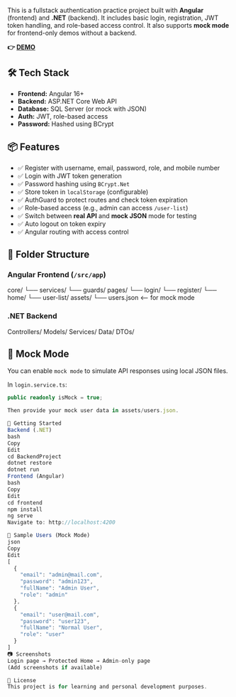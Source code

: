 This is a fullstack authentication practice project built with **Angular** (frontend) and **.NET** (backend). It includes basic login, registration, JWT token handling, and role-based access control. It also supports **mock mode** for frontend-only demos without a backend.

**👉 [DEMO](https://ruksinadev.github.io/auth-fullstack-demo/)**

## 🛠️ Tech Stack

- **Frontend:** Angular 16+  
- **Backend:** ASP.NET Core Web API  
- **Database:** SQL Server (or mock with JSON)  
- **Auth:** JWT, role-based access  
- **Password:** Hashed using BCrypt

## 📦 Features

- ✅ Register with username, email, password, role, and mobile number  
- ✅ Login with JWT token generation  
- ✅ Password hashing using `BCrypt.Net`  
- ✅ Store token in `localStorage` (configurable)  
- ✅ AuthGuard to protect routes and check token expiration  
- ✅ Role-based access (e.g., admin can access `/user-list`)  
- ✅ Switch between **real API** and **mock JSON** mode for testing  
- ✅ Auto logout on token expiry  
- ✅ Angular routing with access control

## 📁 Folder Structure

### Angular Frontend (`/src/app`)
core/
└── services/
└── guards/
pages/
└── login/
└── register/
└── home/
└── user-list/
assets/
└── users.json <-- for mock mode

### .NET Backend

Controllers/
Models/
Services/
Data/
DTOs/

## 🧪 Mock Mode

You can enable `mock mode` to simulate API responses using local JSON files.

In `login.service.ts`:

```ts
public readonly isMock = true;

Then provide your mock user data in assets/users.json.

🚀 Getting Started
Backend (.NET)
bash
Copy
Edit
cd BackendProject
dotnet restore
dotnet run
Frontend (Angular)
bash
Copy
Edit
cd frontend
npm install
ng serve
Navigate to: http://localhost:4200

📌 Sample Users (Mock Mode)
json
Copy
Edit
[
  {
    "email": "admin@mail.com",
    "password": "admin123",
    "fullName": "Admin User",
    "role": "admin"
  },
  {
    "email": "user@mail.com",
    "password": "user123",
    "fullName": "Normal User",
    "role": "user"
  }
]
📷 Screenshots
Login page → Protected Home → Admin-only page
(Add screenshots if available)

📝 License
This project is for learning and personal development purposes.
